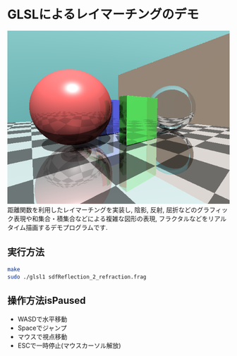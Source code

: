 # GLSLによるレイマーチングのデモ
![thumbnail](./thumbnail.png)
距離関数を利用したレイマーチングを実装し, 陰影, 反射, 屈折などのグラフィック表現や和集合・積集合などによる複雑な図形の表現, フラクタルなどをリアルタイム描画するデモプログラムです.

## 実行方法
```bash
make
sudo ./glsl1 sdfReflection_2_refraction.frag
```

## 操作方法isPaused
* WASDで水平移動
* Spaceでジャンプ
* マウスで視点移動
* ESCで一時停止(マウスカーソル解放)
